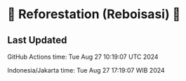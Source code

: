 
# 🌳 Reforestation (Reboisasi) 🌲

## Last Updated

GitHub Actions time: Tue Aug 27 10:19:07 UTC 2024

Indonesia/Jakarta time: Tue Aug 27 17:19:07 WIB 2024
